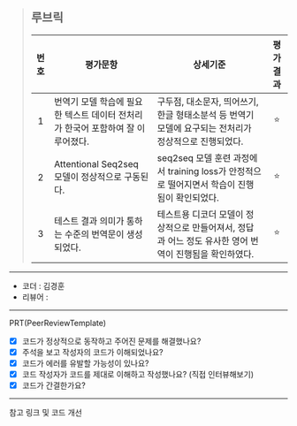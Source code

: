 >## **루브릭**
>
>|번호|평가문항|상세기준|평가결과|
>|:---:|---|---|:---:|
>|1|번역기 모델 학습에 필요한 텍스트 데이터 전처리가 한국어 포함하여 잘 이루어졌다.|구두점, 대소문자, 띄어쓰기, 한글 형태소분석 등 번역기 모델에 요구되는 전처리가 정상적으로 진행되었다.|⭐|
>|2|Attentional Seq2seq 모델이 정상적으로 구동된다.|seq2seq 모델 훈련 과정에서 training loss가 안정적으로 떨어지면서 학습이 진행됨이 확인되었다.|⭐|
>|3|테스트 결과 의미가 통하는 수준의 번역문이 생성되었다.|테스트용 디코더 모델이 정상적으로 만들어져서, 정답과 어느 정도 유사한 영어 번역이 진행됨을 확인하였다.|⭐|

----------------------------------------------

- 코더 : 김경훈
- 리뷰어 : 

----------------------------------------------

PRT(PeerReviewTemplate)

- [x] 코드가 정상적으로 동작하고 주어진 문제를 해결했나요?  
- [x] 주석을 보고 작성자의 코드가 이해되었나요?
- [x] 코드가 에러를 유발할 가능성이 있나요?
- [x] 코드 작성자가 코드를 제대로 이해하고 작성했나요? (직접 인터뷰해보기)
- [x] 코드가 간결한가요? 
 
 ----------------------------------------------

참고 링크 및 코드 개선


